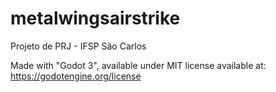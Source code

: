 ﻿# metalwingsairstrike
Projeto de PRJ - IFSP São Carlos

Made with "Godot 3", available under MIT license available at: https://godotengine.org/license